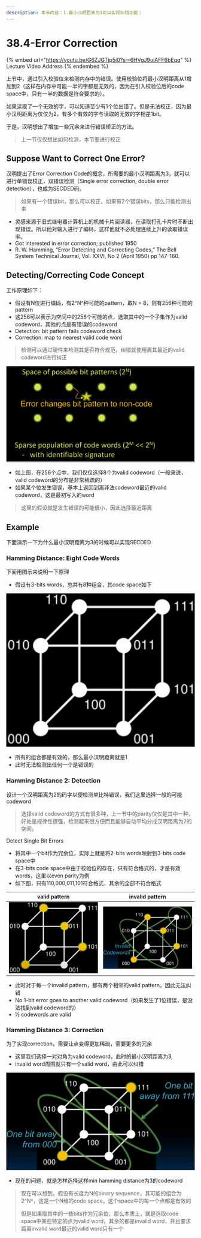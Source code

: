 ```yaml
---
description: 本节内容：1.最小汉明距离为3可以实现纠错功能；
---
```


# 38.4-Error Correction

{% embed url="https://youtu.be/G6ZJGTjp5j0?si=6HVgJ9uiAFF6bEqq" %}
Lecture Video Address
{% endembed %}

上节中，通过引入校验位来检测内存中的错误。使用校验位将最小汉明距离从1增加到2（这样在内存中可能一半的字都是无效的，因为在引入校验位后的code space中，只有一半的数据是符合要求的）。

如果读取了一个无效的字，可以知道至少有1个位出错了。但是无法校正，因为最小汉明距离为仅仅为2，有多个有效的字与读取的无效的字相差1bit。

于是，汉明想出了增加一些冗余来进行错误矫正的方法。

> 上一节仅仅想出如何检测，本节要进行校正

## Suppose Want to Correct One Error?

汉明提出了Error Correction Code的概念，所需要的最小汉明距离为3，就可以进行单错误校正，双错误检测（Single error correction, double error detection），也成为SECDED码。

> 如果有一个错误bit，那么可以校正，如果有2个错误bits，那么只能检测出来

- 灵感来源于旧式继电器计算机上的机械卡片阅读器，在读取打孔卡片时不断出现错误。所以他对输入进行了编码，这样他就不必处理连续上升的读取错误率。
- Got interested in error correction; published 1950
- R. W. Hamming, “Error Detecting and Correcting Codes,” The Bell System Technical Journal, Vol. XXVI, No 2 (April 1950) pp 147-160.

## Detecting/Correcting Code Concept

工作原理如下：

- 假设有N位进行编码，有2^N^种可能的pattern，取N = 8，则有256种可能的pattern
- 这256可以表示为空间中的256个可能的点，选取其中的一个子集作为valid codeword，其他的点是有错误的codeword
- Detection: bit pattern fails codeword check
- Correction: map to nearest valid code word

> 检测可以通过硬件来检测其是否符合规范，纠错就使用离其最近的valid codeword进行纠正

![image-20240703141934693](.image/image-20240703141934693.png)

- 如上图，在256个点中，我们仅仅选择8个为valid codeword（一般来说，valid codeword的分布是非常稀疏的）
- 如果某个位发生错误，基本上返回到离非法codeword最近的valid codeword，这是最初写入的word

> 这里的假设就是发生错误的可能很小，因此选择最近距离

## Example

下面演示一下为什么最小汉明距离为3的时候可以实现SECDED

### Hamming Distance: Eight Code Words

下面用图示来说明一下原理

- 假设有3-bits words，总共有8种组合，其code space如下

<img src=".image/image-20240703142056761.png" alt="image-20240703142056761" style="zoom:50%;" />

- 所有的组合都是有效的，那么最小汉明距离就是1
- 此时无法检测出任何一个是错误的

### Hamming Distance 2: Detection

设计一个汉明距离为2的码字以便检测单比特错误，我们这里选择一般的可能codeword

> 选择valid codeword的方式有很多种，上一节中的parity仅仅是其中一种，好处是规律性很强，检测起来很方便而且能够自动平均分成汉明距离为2的空间，

Detect Single Bit Errors

- 将其中一个bit作为冗余位，实际上就是将2-bits words映射到3-bits code space中
- 在3-bits code space中由于校验位的存在，只有符合格式的，才是有效words，这里以even parity为例
- 如下图，只有110,000,011,101符合格式，其余的全部不符合格式

| valid pattern                                                | invalid pattern                                              |
| ------------------------------------------------------------ | ------------------------------------------------------------ |
| ![image-20240707151628805](.image/image-20240707151628805.png) | ![image-20240703142152741](.image/image-20240703142152741.png) |

- 此时对于每一个invalid pattern，都有两个相邻的valid pattern，因此无法纠错
- No 1-bit error goes to another valid codeword（如果发生了1位错误，是没法找到valid codeword的）
- ½ codewords are valid

### Hamming Distance 3: Correction

为了实现correction，需要让点变得更加稀疏，需要更多的冗余

- 这里我们选择一对对角为valid codeword，此时的最小汉明距离为3,
- invalid word周围就只有一个valid word，由此可以纠错

![image-20240703142257336](.image/image-20240703142257336.png)

- 现在的问题，就是怎样选择这样min hamming distance为3的codeword

> 现在可以想到，假设有长度为N的binary sequence，其可能的组合为2^N^，这是一个N维的code space，这个space中的每一个点都是有效的
>
> 但是如果取其中的一些bits作为冗余位，那么本质上，就是选取code space中某些特定的点为valid word，其余的都是invalid word，并且要求距离invalid word最近的valid word只有一个
